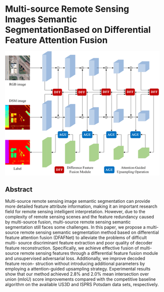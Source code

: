 # Multi-source Remote Sensing Images Semantic SegmentationBased on Differential Feature Attention Fusion

![](image.png)


## Abstract

Multi-source remote sensing image semantic segmentation can provide more detailed feature attribute information, making it an important research field for remote sensing intelligent interpretation. However, due to the complexity of remote sensing scenes and the feature redundancy caused by multi-source fusion, multi-source remote sensing semantic segmentation still faces some challenges. In this paper, we propose a multi-source remote sensing semantic segmentation method based on differential feature attention fusion (DFAFNet) to alleviate the problems of difficult multi- source discriminant feature extraction and poor quality of decoder feature reconstruction. Specifically, we achieve effective fusion of multi-source remote sensing features through a differential feature fusion module and unsupervised adversarial loss. Additionally, we improve decoded feature recon- struction without introducing additional parameters by employing a attention-guided upsampling strategy. Experimental results show that our method achieved 2.8% and 2.0% mean intersection over union (mIoU) score improvements compared with the competitive baseline algorithm on the available US3D and ISPRS Potsdam data sets, respectively.

